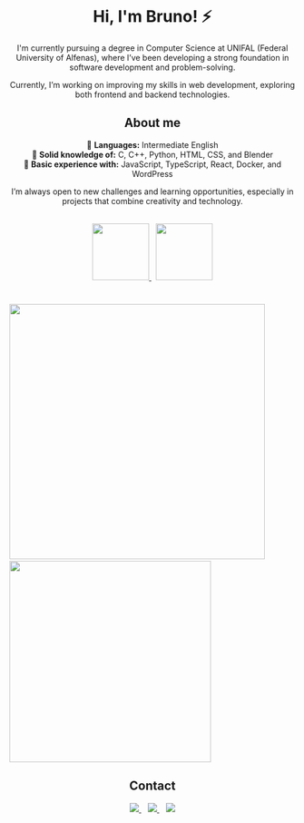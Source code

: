 <div align="center">

# Hi, I'm Bruno! ⚡

I'm currently pursuing a degree in Computer Science at UNIFAL (Federal University of Alfenas), where I’ve been developing a strong foundation in software development and problem-solving.

Currently, I’m working on improving my skills in web development, exploring both frontend and backend technologies.

## About me

💬 **Languages:** Intermediate English  
🧠 **Solid knowledge of:** C, C++, Python, HTML, CSS, and Blender  
🔧 **Basic experience with:** JavaScript, TypeScript, React, Docker, and WordPress

I’m always open to new challenges and learning opportunities, especially in projects that combine creativity and technology.

<br>

<a href="https://github.com/brunomartins009/brunomartins009/tree/main/Certificados">
  <img src="https://img.shields.io/badge/Certificates-blue" style="width: 100px;" />
</a>
&nbsp;
<a href="https://brunomartins009.github.io/Portfolio/">
  <img src="https://img.shields.io/badge/Portfolio-green" style="width: 100px;" />
</a>

</div>


#
<img src="https://github-readme-stats.vercel.app/api?username=brunomartins009&show_icons=true&theme=radical&show_icons=true" style="width: 450px;" />&nbsp;&nbsp;&nbsp;&nbsp;&nbsp;&nbsp;&nbsp;&nbsp;&nbsp;&nbsp;<img src="https://github-readme-stats.vercel.app/api/top-langs/?username=brunomartins009&layout=compact&theme=radical" style="width: 355px;" />


<div align="center">
  
## Contact

<a href="https://www.linkedin.com/in/bruno-martins-541a37350" target="_blank">
  <img src="https://img.shields.io/badge/LinkedIn-0A66C2?style=for-the-badge&logo=linkedin&logoColor=white" />
</a>
&nbsp;&nbsp;
<a href="https://www.instagram.com/brunomartins009/" target="_blank">
  <img src="https://img.shields.io/badge/Instagram-E4405F?style=for-the-badge&logo=instagram&logoColor=white" />
</a>
&nbsp;&nbsp;
<a href="mailto:martinscordeiro009@gmail.com" target="_blank">
  <img src="https://img.shields.io/badge/Gmail-D14836?style=for-the-badge&logo=gmail&logoColor=white" />
</a>

</div>


